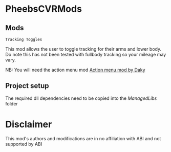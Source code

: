 # PheebsCVRMods
## Mods
`Tracking Toggles`

This mod allows the user to toggle tracking for their arms and lower body. 
Do note this has not been tested with fullbody tracking so your mileage may vary.

NB: You will need the action menu mod [Action menu mod by Daky](https://github.com/dakyneko/DakyModsCVR)

## Project setup
The required dll dependencies need to be copied into the *ManagedLibs* folder

# Disclaimer
This mod's authors and modifications are in no affiliation with ABI and not supported by ABI

